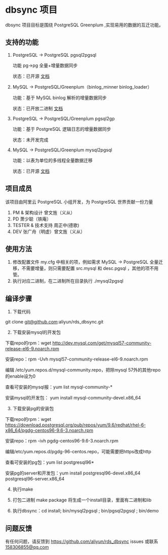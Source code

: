# dbsync 项目

dbsync 项目目标是围绕 PostgreSQL Greenplum ,实现易用的数据的互迁功能。

## 支持的功能

1. PostgreSQL -> PostgreSQL pgsql2pgsql

	功能 pg->pg 全量+增量数据同步

	状态：已开源 [文档](https://github.com/aliyun/rds_dbsync/blob/master/doc/mysql2pgsql.md)

2. MySQL -> PostgreSQL/Greenplum（binlog_minner binlog_loader）

	功能：基于 MySQL binlog 解析的增量数据同步

	状态：已开放二进制 [文档](https://github.com/aliyun/rds_dbsync/blob/master/doc/mysql2gp.md)

3. PostgreSQL -> PostgreSQL/Greenplum pgsql2gp

	功能：基于 PostgreSQL 逻辑日志的增量数据同步

	状态：未开发完成

4. MySQL -> PostgreSQL/Greenplum mysql2pgsql

	功能：以表为单位的多线程全量数据迁移

	状态：已开源 [文档](https://github.com/aliyun/rds_dbsync/blob/master/doc/mysql2pgsql.md)


## 项目成员
该项目由阿里云 PostgreSQL 小组开发，为 PostgreSQL 世界贡献一份力量

1. PM & 架构设计 曾文旌（义从）
2. PD 萧少聪（铁庵）
3. TESTER & 技术支持 周正中(德歌)
4. DEV 张广舟（明虚）曾文旌（义从）

## 使用方法
1. 修改配置文件 my.cfg 中相关的项，例如需求 MySQL -> PostgreSQL 全量迁移，不需要增量，则只需要配置 src.mysql 和 desc.pgsql ，其他的项不用管。
2. 执行对应二进制，在二进制所在目录执行 ./mysql2pgsql 

## 编译步骤
1. 下载代码

  git clone git@github.com:aliyun/rds_dbsync.git

2. 下载安装mysql的开发包

  下载repo的rpm：wget  http://dev.mysql.com/get/mysql57-community-release-el6-9.noarch.rpm

  安装repo：rpm -Uvh mysql57-community-release-el6-9.noarch.rpm

  编辑 /etc/yum.repos.d/mysql-community.repo，把除mysql 57外的其他repo的enable设为0

  查看可安装的mysql报：yum list mysql-community-*

  安装mysql的开发包： yum install mysql-community-devel.x86_64

3. 下载安装pg的安装包

  下载repo的rpm：wget https://download.postgresql.org/pub/repos/yum/9.6/redhat/rhel-6-x86_64/pgdg-centos96-9.6-3.noarch.rpm

  安装repo：rpm -ivh pgdg-centos96-9.6-3.noarch.rpm

  编辑/etc/yum.repos.d/pgdg-96-centos.repo，可能需要把https改成http

  查看可安装的pg包：yum list postgresql96*

  安装pg的server和开发包：yum install postgresql96-devel.x86_64 postgresql96-server.x86_64

4. 执行make

5. 打包二进制 make package 将生成一个install目录，里面有二进制和lib

6. 执行dbsync：cd install; bin/mysql2pgsql ; bin/pgsql2pgsql ; bin/demo

## 问题反馈
有任何问题，请反馈到 https://github.com/aliyun/rds_dbsync issues 或联系 158306855@qq.com
